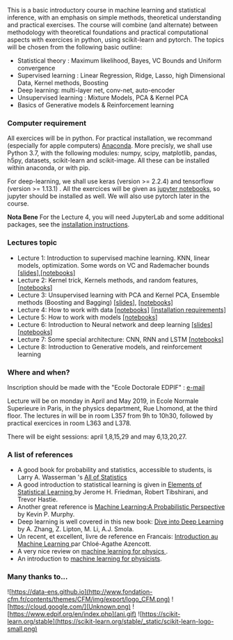 This is a basic introductory course in machine learning and statistical inference, with an emphasis on simple methods, theoretical understanding and practical exercises. The course will combine (and alternate) between methodology with theoretical foundations and practical computational aspects with exercices in python, using scikit-learn and pytorch. The topics will be chosen from the following basic outline:

* Statistical theory : Maximum likelihood, Bayes, VC Bounds and Uniform convergence
* Supervised learning : Linear Regression, Ridge, Lasso, high Dimensional Data, Kernel methods, Boosting 
* Deep learning: multi-layer net, conv-net, auto-encoder
* Unsupervised learning : Mixture Models, PCA & Kernel PCA
* Basics of Generative models & Reinforcement learning

### Computer requirement

All exercices will be in python. For practical installation, we recommand
(especially for apple computers) [Anaconda](http://anaconda.org).  More precisly, we shall use
Python 3.7, with the following modules: numpy, scipy, matplotlib,
pandas, h5py, datasets, scikit-learn and scikit-image. All these can be installed
within anaconda, or with pip. 

For deep-learning, we shall use keras (version >= 2.2.4) and tensorflow (version >= 1.13.1) . All the exercices will be given as <a href="https://jupyter.org/install">jupyter notebooks</a>, so jupyter should be installed as well. We will also use pytorch later in the course.

**Nota Bene** For the Lecture 4, you will need JupyterLab and some additional packages, see the
[installation instructions](https://github.com/sphinxteam/mlcourse_2019/tree/master/lec4/README.md).

### Lectures topic

* Lecture 1: Introduction to supervised machine learning. KNN, linear models, optimization. Some words on VC and Rademacher  bounds [[slides]](https://github.com/sphinxteam/mlcourse_2019/blob/master/slides/lec1_ml_2019.pdf),[[notebooks]](https://github.com/sphinxteam/mlcourse_2019/tree/master/lec1) 
* Lecture 2: Kernel trick, Kernels methods, and random features,[[notebooks]](https://github.com/sphinxteam/mlcourse_2019/tree/master/lec2)
* Lecture 3: Unsupervised learning with PCA and Kernel PCA, Ensemble methods (Boosting and Bagging) 
 [[slides]](https://github.com/sphinxteam/mlcourse_2019/blob/master/slides/lec3_ml_2019.pdf),
[[notebooks]](https://github.com/sphinxteam/mlcourse_2019/tree/master/lec3)
* Lecture 4: How to work with	data
[[notebooks]](https://github.com/sphinxteam/mlcourse_2019/tree/master/lec4) [[installation requirements]](https://github.com/sphinxteam/mlcourse_2019/tree/master/lec4/README.md)
* Lecture 5: How to work with models [[notebooks]](https://github.com/sphinxteam/mlcourse_2019/tree/master/lec5)
* Lecture 6: Introduction to Neural network and deep learning [[slides]](https://github.com/sphinxteam/mlcourse_2019/blob/master/slides/lec6_ml_2019.pdf)[[notebooks]](https://github.com/sphinxteam/mlcourse_2019/tree/master/lec6)
* Lecture 7: Some special architecture: CNN, RNN and LSTM [[notebooks]](https://github.com/sphinxteam/mlcourse_2019/tree/master/lec7)
* Lecture 8: Introduction to Generative models, and reinforcement learning

### Where and when?

Inscription should be made with the "Ecole Doctorale EDPIF" : [e-mail](<edpif.psl@edpif.org>)

Lecture will be on monday in April and May 2019, in Ecole Normale Superieure in Paris, in the physics department, Rue Lhomond, at the third floor. The lectures in will be in room  L357 from  9h to 10h30, followed by practical exercices in room L363 and L378.

There will be eight sessions: april 1,8,15,29 and may  6,13,20,27.

### A list of references

* A good book for probability and statistics, accessible to students, is Larry A. Wasserman 's <a href="https://www.ic.unicamp.br/~wainer/cursos/1s2013/ml/livro.pdf">All of Statistics</a>
* A good introduction to statistical learning is given in <a href="https://web.stanford.edu/~hastie/ElemStatLearn/">Elements of Statistical Learning </a> by Jerome H. Friedman, Robert Tibshirani, and Trevor Hastie.
* Another great reference is <a href="https://www.amazon.com/Machine-Learning-Probabilistic-Perspective-Computation/dp/0262018020">Machine Learning:A Probabilistic Perspective<a/> by Kevin P. Murphy.
* Deep learning is well covered in this new book:
<a href="http://d2l.ai/">Dive into Deep Learning<a/> by A. Zhang, Z. Lipton, M. Li, A.J. Smola. 
* Un recent, et excellent, livre de reference en Francais: <a href="https://www.amazon.fr/Introduction-Machine-Learning-Chloé-Agathe-Azencott/dp/2100780808">Introduction au Machine Learning </a> par Chloé-Agathe Azencott. 
* A very nice review on <a href="https://arxiv.org/abs/1903.10563"> machine learning for physics </a>.
* An introduction to <a href="https://arxiv.org/abs/1803.08823">machine learning for physicists</a>.
  
### Many thanks to...

 ![https://data-ens.github.io](http://www.fondation-cfm.fr/contents/themes/CFM/img/export/logo_CFM.png)
 ![https://cloud.google.com/](Unknown.png)
 ![https://www.edpif.org/en/index.php](ani.gif)
![https://scikit-learn.org/stable](https://scikit-learn.org/stable/_static/scikit-learn-logo-small.png)

